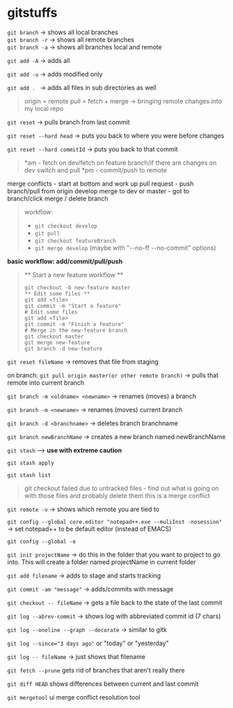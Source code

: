 # gitstuffs

`git branch`     -> shows all local branches   
`git branch -r`  -> shows all remote branches  
`git branch -a`  -> shows all branches local and remote

`git add -A`  -> adds all

`git add -u`  -> adds modified only

`git add . `  -> adds all files in sub directories as well 

> origin = remote
pull = fetch + merge  -> bringing remote changes into my local repo

`git reset`   -> pulls branch from last commit

`git reset --hard head`     -> puts you back to where you were before changes

`git reset --hard commitId`   -> puts you back to that commit

>*am - fetch on dev/fetch on feature branch/if there are changes on dev switch and pull 
>*pm - commit/push to remote

merge conflicts - start at bottom and work up
pull request - push branch/pull from origin develop
merge to dev or master - got to branch/click merge / delete branch

> workflow: 
> - `git checkout develop` 
> - `git pull`
> - `git checkout featureBranch`
> - `git merge develop` (maybe with "--no-ff --no-commit" options)

**basic workflow: add/commit/pull/push**

>** Start a new feature workflow **
>```
>git checkout -b new-feature master
>** Edit some files **
>git add <file>
>git commit -m "Start a feature"
># Edit some files
>git add <file>
>git commit -m "Finish a feature"
># Merge in the new-feature branch
>git checkout master
>git merge new-feature
>git branch -d new-feature 
>```

`git reset fileName`  -> removes that file from staging

on branch: `git pull origin master(or other remote branch)`  -> pulls that remote into current branch

`git branch -m <oldname> <newname>`  -> renames (moves) a branch

`git branch -m <newname>`  -> renames (moves) current branch

`git branch -d <branchname>`   -> deletes branch branchname 

`git branch newBranchName`   -> creates a new branch named newBranchName
  
`git stash` --> **use with extreme caution**

`git stash apply`

`git stash list`

> git checkout failed due to untracked files - find out what is going on with those files and probably delete them this is a merge conflict

`git remote -v`   -> shows which remote you are tied to 

`git config --global core.editor "notepad++.exe --muliInst -nosession"`  -> set notepad++ to be default editor (instead of EMACS)

`git config --global -e` 

`git init projectName`  -> do this in the folder that you want to project to go into. This will create a folder named projectName in current folder

`git add filename` -> adds to stage and starts tracking

`git commit -am "message"`  -> adds/commits with message

`git checkout -- fileName`   -> gets a file back to the state of the last commit

`git log --abrev-commit`  -> shows log with abbreviated commit id (7 chars)

`git log --oneline --graph --decorate`  -> similar to gitk

`git log --since="3 days ago"`   or "today" or "yesterday"

`git log -- fileName`   -> just shows that filename

`git fetch --prune` gets rid of branches that aren't really there

`git diff HEAD`    shows differences between current and last commit

`git mergetool`    ui merge conflict resolution tool
